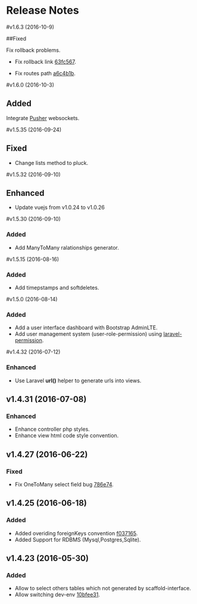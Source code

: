 # Release Notes

#v1.6.3 (2016-10-9)

##Fixed

Fix rollback problems.
 
 - Fix rollback link [63fc567](https://github.com/amranidev/scaffold-interface/commit/ca1ca9f415340199fc42460f6d355d7085993bb1).

 - Fix routes path [a6c4b1b](https://github.com/amranidev/scaffold-interface/commit/e1611db39de6f17f28c5a50a7d13e65baae2227b).

#v1.6.0 (2016-10-3)

## Added

Integrate [Pusher](https://pusher.com/) websockets.

#v1.5.35 (2016-09-24)

## Fixed

- Change lists method to pluck. 

#v1.5.32 (2016-09-10)

## Enhanced

- Update vuejs from v1.0.24 to v1.0.26 

#v1.5.30 (2016-09-10)

### Added
- Add ManyToMany ralationships generator.

#v1.5.15 (2016-08-16)

### Added
- Add timepstamps and softdeletes.

#v1.5.0 (2016-08-14)

### Added
- Add a user interface dashboard with Bootstrap AdminLTE.
- Add user management system (user-role-permission) using [laravel-permission](https://github.com/spatie/laravel-permission).

#v1.4.32 (2016-07-12)

### Enhanced
- Use Laravel **url()** helper to generate urls into views.

## v1.4.31 (2016-07-08)

### Enhanced
- Enhance controller php styles.
- Enhance view html code style convention.

## v1.4.27 (2016-06-22)

### Fixed
- Fix OneToMany select field bug [786e74](https://github.com/amranidev/scaffold-interface/commit/786e74de0a62d7cc88c80617f88bec02dd3e40cd).

## v1.4.25 (2016-06-18)

### Added
- Added overiding foreignKeys convention [f037165](https://github.com/amranidev/scaffold-interface/commit/f03716595ca027a19588730b2c9f9ebb83310988).
- Added Support for RDBMS (Mysql,Postgres,Sqlite).

## v1.4.23 (2016-05-30)

### Added
- Allow to select others tables which not generated by scaffold-interface.
- Allow switching dev-env [10bfee31](https://github.com/amranidev/scaffold-interface/commit/10bfee31fffa407b1b561c2bd7344563f5e43a88).
